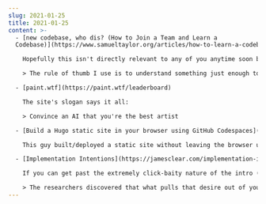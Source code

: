 ```yaml
---
slug: 2021-01-25
title: 2021-01-25
content: >-
  - [new codebase, who dis? (How to Join a Team and Learn a
  Codebase)](https://www.samueltaylor.org/articles/how-to-learn-a-codebase.html?utm_source=hackernewsletter&utm_medium=email&utm_term=code)

    Hopefully this isn't directly relevant to any of you anytime soon but it's generally great advice for diving into a new codebase in general (new team or not).

    > The rule of thumb I use is to understand something just enough to express what it does without necessarily knowing exactly how it does that. This process is called "chunking," and it relies on the fact that once you have a basic understanding of a unit of code, "you don't need to remember all the little underlying details" (Oakley).

  - [paint.wtf](https://paint.wtf/leaderboard)

    The site's slogan says it all:

    > Convince an AI that you're the best artist

  - [Build a Hugo static site in your browser using GitHub Codespaces](https://shotor.com/blog/build-a-hugo-static-site-in-your-browser-using-github-codespaces/)

    This guy built/deployed a static site without leaving the browser using a combination of GitHub Codespaces and Netlify.

  - [Implementation Intentions](https://jamesclear.com/implementation-intentions)

    If you can get past the extremely click-baity nature of the intro (and title which was so bad that I used the slug to avoid repeating it here lol), there's actually an interesting article underneath on how motivation has very little effect on achieving goals.

    > The researchers discovered that what pulls that desire out of you and turns it into real–world action isn't your level of motivation, but rather your plan for implementation.
---
```

